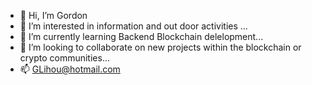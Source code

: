 - 👋 Hi, I’m Gordon
- 👀 I’m interested in information and out door activities ...
- 🌱 I’m currently learning Backend Blockchain delelopment...
- 💞️ I’m looking to collaborate on new projects within the blockchain or crypto communities...
- 📫 GLihou@hotmail.com

<!---
flashgordon73/flashgordon73 is a ✨ special ✨ repository because its `README.md` (this file) appears on your GitHub profile.
You can click the Preview link to take a look at your changes.
--->
